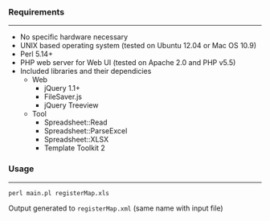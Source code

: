 ### Requirements
----------------
* No specific hardware necessary
* UNIX based operating system (tested on Ubuntu 12.04 or Mac OS 10.9)
* Perl 5.14+
* PHP web server for Web UI (tested on Apache 2.0 and PHP v5.5)
* Included libraries and their dependicies
    * Web
        * jQuery 1.1+
        * FileSaver.js
        * jQuery Treeview
    * Tool
        * Spreadsheet::Read
        * Spreadsheet::ParseExcel
        * Spreadsheet::XLSX
        * Template Toolkit 2

### Usage
----------------

`perl main.pl registerMap.xls`

Output generated to `registerMap.xml` (same name with input file)
